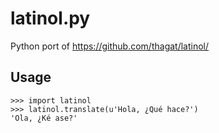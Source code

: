 # latinol.py

Python port of https://github.com/thagat/latinol/

## Usage

```
>>> import latinol
>>> latinol.translate(u'Hola, ¿Qué hace?')
'Ola, ¿Ké ase?'
```

